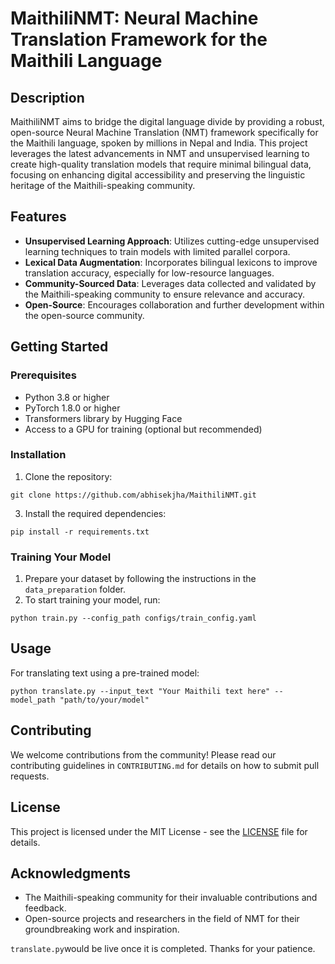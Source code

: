 # MaithiliNMT: Neural Machine Translation Framework for the Maithili Language

## Description
MaithiliNMT aims to bridge the digital language divide by providing a robust, open-source Neural Machine Translation (NMT) framework specifically for the Maithili language, spoken by millions in Nepal and India. This project leverages the latest advancements in NMT and unsupervised learning to create high-quality translation models that require minimal bilingual data, focusing on enhancing digital accessibility and preserving the linguistic heritage of the Maithili-speaking community.

## Features
- **Unsupervised Learning Approach**: Utilizes cutting-edge unsupervised learning techniques to train models with limited parallel corpora.
- **Lexical Data Augmentation**: Incorporates bilingual lexicons to improve translation accuracy, especially for low-resource languages.
- **Community-Sourced Data**: Leverages data collected and validated by the Maithili-speaking community to ensure relevance and accuracy.
- **Open-Source**: Encourages collaboration and further development within the open-source community.

## Getting Started

### Prerequisites
- Python 3.8 or higher
- PyTorch 1.8.0 or higher
- Transformers library by Hugging Face
- Access to a GPU for training (optional but recommended)

### Installation
1. Clone the repository:
   
```
git clone https://github.com/abhisekjha/MaithiliNMT.git
```

3. Install the required dependencies:
```
pip install -r requirements.txt
```

### Training Your Model
1. Prepare your dataset by following the instructions in the `data_preparation` folder.
2. To start training your model, run:
```
python train.py --config_path configs/train_config.yaml
```
## Usage
For translating text using a pre-trained model:
```
python translate.py --input_text "Your Maithili text here" --model_path "path/to/your/model"
```

## Contributing
We welcome contributions from the community! Please read our contributing guidelines in `CONTRIBUTING.md` for details on how to submit pull requests.

## License
This project is licensed under the MIT License - see the [LICENSE](LICENSE.md) file for details.

## Acknowledgments
- The Maithili-speaking community for their invaluable contributions and feedback.
- Open-source projects and researchers in the field of NMT for their groundbreaking work and inspiration.

 `translate.py`would be live once it is completed. Thanks for your patience. 
